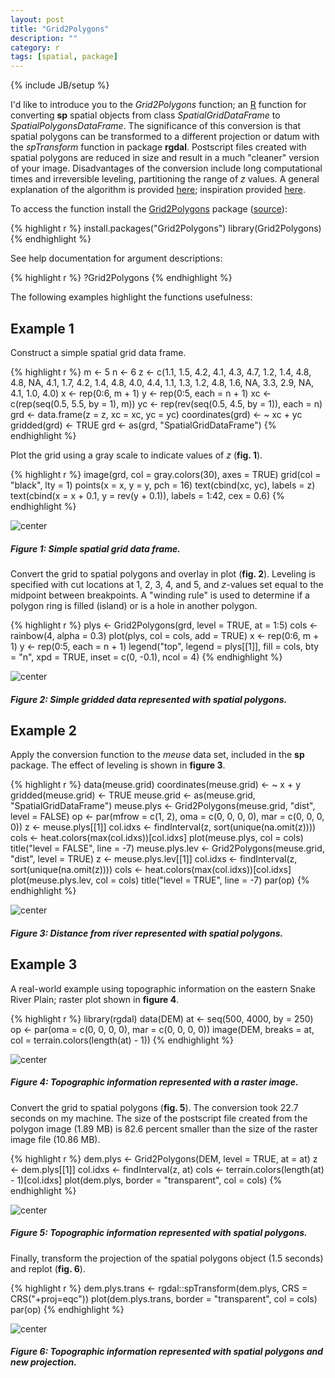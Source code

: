 ```yaml
---
layout: post
title: "Grid2Polygons"
description: ""
category: r
tags: [spatial, package]
---
```

{% include JB/setup %}

I'd like to introduce you to the *Grid2Polygons* function; an 
[R](http://www.r-project.org/) function for
converting **sp** spatial objects from class *SpatialGridDataFrame* 
to *SpatialPolygonsDataFrame*. 
The significance of this conversion is that
spatial polygons can be transformed to a different projection or datum with 
the *spTransform* function in package **rgdal**. 
Postscript files created with spatial polygons are reduced in size and result 
in a much "cleaner" version of your image. Disadvantages of the conversion 
include long computational times and irreversible leveling, 
partitioning the range of *z* values. 
A general explanation of the algorithm is provided
[here](http://stackoverflow.com/questions/643995/algorithm-to-merge-adjacent-rectangles-into-polygon});
inspiration provided
[here](http://menugget.blogspot.com/2012/04/create-polygons-from-matrix.html).

To access the function install the 
[Grid2Polygons](http://cran.r-project.org/web/packages/Grid2Polygons/index.html) 
package ([source](https://github.com/jfisher-usgs/Grid2Polygons)):

{% highlight r %}
install.packages("Grid2Polygons")
library(Grid2Polygons)
{% endhighlight %}

See help documentation for argument descriptions:

{% highlight r %}
?Grid2Polygons
{% endhighlight %}

The following examples highlight the functions usefulness:

## Example 1

Construct a simple spatial grid data frame.

{% highlight r %}
m <- 5
n <- 6
z <- c(1.1,  1.5,  4.2,  4.1,  4.3,  4.7,
       1.2,  1.4,  4.8,  4.8,   NA,  4.1,
       1.7,  4.2,  1.4,  4.8,  4.0,  4.4,
       1.1,  1.3,  1.2,  4.8,  1.6,   NA,
       3.3,  2.9,   NA,  4.1,  1.0,  4.0)
x <- rep(0:6, m + 1)
y <- rep(0:5, each = n + 1)
xc <- c(rep(seq(0.5, 5.5, by = 1), m))
yc <- rep(rev(seq(0.5, 4.5, by = 1)), each = n)
grd <- data.frame(z = z, xc = xc, yc = yc)
coordinates(grd) <- ~ xc + yc
gridded(grd) <- TRUE
grd <- as(grd, "SpatialGridDataFrame")
{% endhighlight %}

Plot the grid using a gray scale to indicate values of *z* (**fig. 1**).

{% highlight r %}
image(grd, col = gray.colors(30), axes = TRUE)
grid(col = "black", lty = 1)
points(x = x, y = y, pch = 16)
text(cbind(xc, yc), labels = z)
text(cbind(x = x + 0.1, y = rev(y + 0.1)), labels = 1:42, cex = 0.6)
{% endhighlight %}

![center](/figs/2012-06-25-grid2polygons/fig1.png) 
##### Figure 1: Simple spatial grid data frame.

Convert the grid to spatial polygons and overlay in plot (**fig. 2**). 
Leveling is specified with cut locations at 1, 2, 3, 4, and 5, and 
*z*-values set equal to the midpoint between breakpoints. A "winding rule"
is used to determine if a polygon ring is filled (island) or is a 
hole in another polygon.

{% highlight r %}
plys <- Grid2Polygons(grd, level = TRUE, at = 1:5)
cols <- rainbow(4, alpha = 0.3)
plot(plys, col = cols, add = TRUE)
x <- rep(0:6, m + 1)
y <- rep(0:5, each = n + 1)
legend("top", legend = plys[[1]], fill = cols, bty = "n", xpd = TRUE, inset = c(0, -0.1), ncol = 4)
{% endhighlight %}

![center](/figs/2012-06-25-grid2polygons/fig2.png) 
##### Figure 2: Simple gridded data represented with spatial polygons.


## Example 2

Apply the conversion function to the *meuse* data set, 
included in the **sp** package. 
The effect of leveling is shown in **figure 3**.

{% highlight r %}
data(meuse.grid)
coordinates(meuse.grid) <- ~ x + y
gridded(meuse.grid) <- TRUE
meuse.grid <- as(meuse.grid, "SpatialGridDataFrame")
meuse.plys <- Grid2Polygons(meuse.grid, "dist", level = FALSE)
op <- par(mfrow = c(1, 2), oma = c(0, 0, 0, 0), mar = c(0, 0, 0, 0))
z <- meuse.plys[[1]]
col.idxs <- findInterval(z, sort(unique(na.omit(z))))
cols <- heat.colors(max(col.idxs))[col.idxs]
plot(meuse.plys, col = cols)
title("level = FALSE", line = -7)
meuse.plys.lev <- Grid2Polygons(meuse.grid, "dist", level = TRUE)
z <- meuse.plys.lev[[1]]
col.idxs <- findInterval(z, sort(unique(na.omit(z))))
cols <- heat.colors(max(col.idxs))[col.idxs]
plot(meuse.plys.lev, col = cols)
title("level = TRUE", line = -7)
par(op)
{% endhighlight %}

![center](/figs/2012-06-25-grid2polygons/fig3.png) 
##### Figure 3: Distance from river represented with spatial polygons.

## Example 3

A real-world example using topographic information on the 
eastern Snake River Plain; raster plot shown in **figure 4**. 

{% highlight r %}
library(rgdal)
data(DEM)
at <- seq(500, 4000, by = 250)
op <- par(oma = c(0, 0, 0, 0), mar = c(0, 0, 0, 0))
image(DEM, breaks = at, col = terrain.colors(length(at) - 1))
{% endhighlight %}

![center](/figs/2012-06-25-grid2polygons/fig4.png) 
##### Figure 4: Topographic information represented with a raster image.

Convert the grid to spatial polygons (**fig. 5**). 
The conversion took 22.7 seconds on my machine. 
The size of the postscript file created from the polygon image (1.89 MB) is 
82.6 percent smaller than the size of the raster image file (10.86 MB). 

{% highlight r %}
dem.plys <- Grid2Polygons(DEM, level = TRUE, at = at)
z <- dem.plys[[1]]
col.idxs <- findInterval(z, at)
cols <- terrain.colors(length(at) - 1)[col.idxs]
plot(dem.plys, border = "transparent", col = cols)
{% endhighlight %}

![center](/figs/2012-06-25-grid2polygons/fig5.png) 
##### Figure 5: Topographic information represented with spatial polygons.

Finally, transform the projection of the spatial polygons object
(1.5 seconds) and replot (**fig. 6**).

{% highlight r %}
dem.plys.trans <- rgdal::spTransform(dem.plys, CRS = CRS("+proj=eqc"))
plot(dem.plys.trans, border = "transparent", col = cols)
par(op)
{% endhighlight %}

![center](/figs/2012-06-25-grid2polygons/fig6.png) 
##### Figure 6: Topographic information represented with spatial polygons and new projection.
